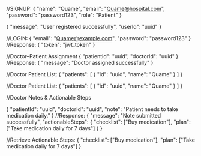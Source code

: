 //SIGNUP:
{
  "name": "Quame",
  "email": "Quame@hospital.com",
  "password": "password123",
  "role": "Patient"
}

{
  "message": "User registered successfully",
  "userId": "uuid"
}


//LOGIN:
{
  "email": "Quame@example.com",
  "password": "password123"
}
//Response:
{
  "token": "jwt_token"
}


//Doctor–Patient Assignment
{
  "patientId": "uuid",
  "doctorId": "uuid"
}
//Response:
{
  "message": "Doctor assigned successfully"
}

//Doctor Patient List:
{
  "patients": [
    { "id": "uuid", "name": "Quame" }
  ]
}

//Doctor Patient List:
{
  "patients": [
    { "id": "uuid", "name": "Quame" }
  ]
}


//Doctor Notes & Actionable Steps

{
  "patientId": "uuid",
  "doctorId": "uuid",
  "note": "Patient needs to take medication daily."
}
//Response:
{
  "message": "Note submitted successfully",
  "actionableSteps": {
    "checklist": ["Buy medication"],
    "plan": ["Take medication daily for 7 days"]
  }
}

//Retrieve Actionable Steps:
{
  "checklist": ["Buy medication"],
  "plan": ["Take medication daily for 7 days"]
}